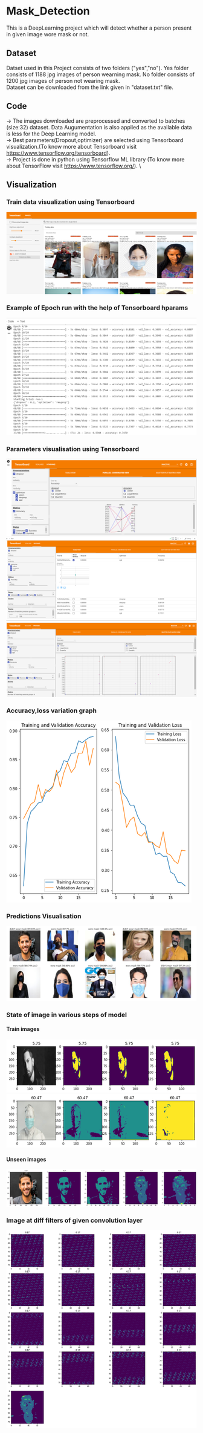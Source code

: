 # Mask_Detection
This is a DeepLearning project which will detect whether a person present in given image wore mask or not.

## Dataset
Datset used in this Project consists of two folders ("yes","no"). Yes folder consists of 1188 jpg images of person wearning mask. No folder consists of 1200 jpg images of person not wearing mask. \
Dataset can be downloaded from the link given in "dataset.txt" file.

## Code
-> The images downloaded are preprocessed and converted to batches (size:32) dataset. Data Augumentation is also applied as the available data is less for the Deep Learning model.\
-> Best parameters(Dropout,optimizer) are selected using Tensorboard visualization.(To know more about Tensorboard visit https://www.tensorflow.org/tensorboard). \
-> Project is done in python using Tensorflow ML library (To know more about TensorFlow visit https://www.tensorflow.org/). \

## Visualization
### Train data visualization using Tensorboard
![Train Data Vis](vis/1train_data.png)
### Example of Epoch run with the help of Tensorboard hparams
![Epoch run example](vis/2run.png)
### Parameters visualisation using Tensorboard
![TensorBoard hparams](vis/3params.png)
![TensorBoard hparams](vis/3params0.png)
![TensorBoard hparams](vis/3params1.png)
### Accuracy,loss variation graph
![Accuracy,loss(rain,val) vs epoch](vis/4predictions.png)
### Predictions Visualisation
![](vis/5pred.png)
### State of image in various steps of model
#### Train images
![](vis/6out1.png)
![](vis/6out2.png)
#### Unseen images
![](vis/7unseen.png)
### Image at diff filters of given convolution layer
![](vis/8diff_conv_layers.png)
